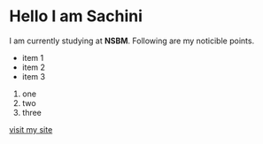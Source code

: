 # Hello I am Sachini
I am currently studying at **NSBM**. Following are my noticible points.

* item 1
* item 2
* item 3
1. one
2. two
3. three

[visit my site](https://github.com/sachiniamani)



